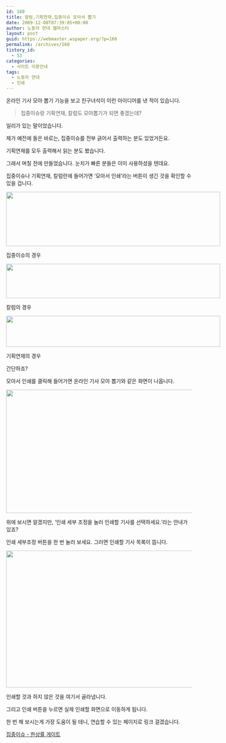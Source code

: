 ```yaml
---
id: 160
title: 칼럼,기획연재,집중이슈 모아서 뽑기
date: 2009-12-08T07:39:05+00:00
author: 노동자 연대 웹마스터
layout: post
guid: https://webmaster.wspaper.org/?p=160
permalink: /archives/160
tistory_id:
  - 53
categories:
  - 사이트 이용안내
tags:
  - 노동자 연대
  - 인쇄
---
```

온라인 기사 모아 뽑기 기능을 보고 친구녀석이 이런 아이디어를 낸 적이 있습니다.

> 집중이슈랑 기획연재, 칼럼도 모아뽑기가 되면 좋겠는데?

일리가 있는 말이었습니다. 

제가 예전에 들은 바로는, 집중이슈를 전부 긁어서 출력하는 분도 있었거든요.

기획연재를 모두 출력해서 읽는 분도 봤습니다.

그래서 며칠 전에 만들었습니다. 눈치가 빠른 분들은 이미 사용하셨을 텐데요.

집중이슈나 기획연재, 칼럼란에 들어가면 ‘모아서 인쇄’라는 버튼이 생긴 것을 확인할 수 있을 겁니다.

<div style="width: 590px" class="wp-caption aligncenter">
  <img src="https://webmaster.wspaper.org/wp-content/uploads/1/cfile3.uf.205F124B4D0847330D4B30.png" width="580" height="147" alt="" />
  
  <p class="wp-caption-text">
    집중이슈의 경우
  </p>
</div>

<div style="width: 590px" class="wp-caption aligncenter">
  <img src="https://webmaster.wspaper.org/wp-content/uploads/1/cfile6.uf.1405EA584D0847333A68BC.png" width="580" height="93" alt="" />
  
  <p class="wp-caption-text">
    칼럼의 경우
  </p>
</div>

<div style="width: 590px" class="wp-caption aligncenter">
  <img src="https://webmaster.wspaper.org/wp-content/uploads/1/cfile25.uf.1660B4484D08473326604B.png" width="580" height="84" alt="" />
  
  <p class="wp-caption-text">
    기획연재의 경우
  </p>
</div>

간단하죠?

모아서 인쇄를 클릭해 들어가면 온라인 기사 모아 뽑기와 같은 화면이 나옵니다.

<img src="https://webmaster.wspaper.org/wp-content/uploads/1/cfile9.uf.162337474D0847332D9904.jpg" class="aligncenter" width="580" height="334" alt="" />

위에 보시면 알겠지만, ‘인쇄 세부 조정을 눌러 인쇄할 기사를 선택하세요.’라는 안내가 있죠?

인쇄 세부조정 버튼을 한 번 눌러 보세요. 그러면 인쇄할 기사 목록이 뜹니다.

<img src="https://webmaster.wspaper.org/wp-content/uploads/1/cfile23.uf.1362D7484D0847331A66D0.jpg" class="aligncenter" width="580" height="371" alt="" />

인쇄할 것과 하지 않은 것을 여기서 골라냅니다.

그리고 인쇄 버튼을 누르면 실제 인쇄할 화면으로 이동하게 됩니다.

한 번 해 보시는게 가장 도움이 될 테니, 연습할 수 있는 페이지로 링크 걸겠습니다.

<a href="http://wspaper.org/6_issue.php?issue_no=57" target="_blank">집중이슈 - 한상률 게이트</a>